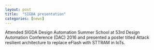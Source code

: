 ```yaml
---
layout: post
title:  "SIGDA presentation"
categories: [news]
---
```

Attended SIGDA Design Automation Summer School at 53rd Design Automation Conference (DAC) 2016 and presented a poster titled Attack resilient architecture to replace eFlash with STTRAM in IoTs.
